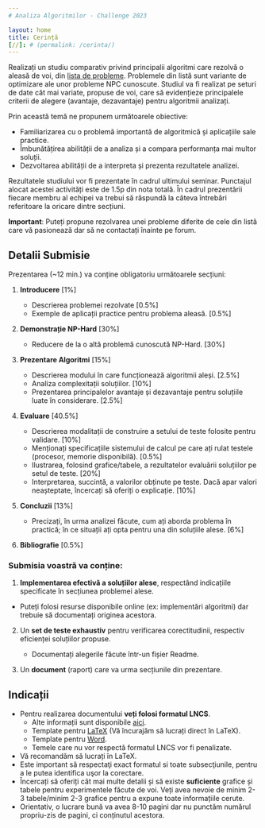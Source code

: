 ```yaml
---
# Analiza Algoritmilor - Challenge 2023

layout: home
title: Cerință
[//]: # (permalink: /cerinta/)
---
```


Realizați un studiu comparativ privind principalii algoritmi care rezolvă o aleasă de voi, din 
<a href="https://acs-aa-challenge.github.io/acs-aa-challenge/probleme/">lista de probleme</a>. Problemele din listă sunt variante de optimizare ale unor probleme NPC cunoscute. Studiul va fi realizat pe seturi de date cât mai variate, propuse de voi, care să evidențieze principalele criterii de alegere (avantaje, dezavantaje) pentru algoritmii analizați. 

Prin această temă ne propunem următoarele obiective:

- Familiarizarea cu o problemă importantă de algoritmică și aplicațiile sale practice.
- Îmbunătățirea abilității de a analiza și a compara performanța mai multor soluții.
- Dezvoltarea abilității de a interpreta și prezenta rezultatele analizei.

Rezultatele studiului vor fi prezentate în cadrul ultimului seminar. Punctajul alocat acestei activități este de 1.5p din nota totală.
În cadrul prezentării fiecare membru al echipei va trebui să răspundă la câteva întrebări referitoare la oricare dintre secțiuni.

**Important**: Puteți propune rezolvarea unei probleme diferite de cele din listă care vă pasionează dar să ne contactați înainte pe forum.

## Detalii Submisie

Prezentarea (~12 min.) va conține obligatoriu următoarele secțiuni:

1. **Introducere** [1%]
   - Descrierea problemei rezolvate [0.5%]
   - Exemple de aplicații practice pentru problema aleasă. [0.5%]
    
2. **Demonstrație NP-Hard** [30%]
   - Reducere de la o altă problemă cunoscută NP-Hard. [30%]

3. **Prezentare Algoritmi** [15%]
   - Descrierea modului în care funcționează algoritmii aleși. [2.5%]
   - Analiza complexitații soluțiilor. [10%]
   - Prezentarea principalelor avantaje și dezavantaje pentru soluțiile luate în considerare. [2.5%]    

4. **Evaluare** [40.5%]
   - Descrierea modalitații de construire a setului de teste folosite pentru validare. [10%]
   - Menționați specificațiile sistemului de calcul pe care ați rulat testele (procesor, memorie disponibilă). [0.5%]
   - Ilustrarea, folosind grafice/tabele, a rezultatelor evaluării soluțiilor pe setul de teste. [20%]
   - Interpretarea, succintă, a valorilor obținute pe teste. Dacă apar valori neașteptate, încercați să oferiți o explicație. [10%]

5. **Concluzii** [13%]
   - Precizați, în urma analizei făcute, cum ați aborda problema în practică; în ce situații ați opta pentru una din soluțiile alese. [6%]

6. **Bibliografie** [0.5%]


### Submisia voastră va conține:

1. **Implementarea efectivă a soluțiilor alese**, respectând indicațiile specificate în secțiunea problemei alese.
- Puteți folosi resurse disponibile online (ex: implementări algoritmi) dar trebuie să documentați originea acestora.

2. Un **set de teste exhaustiv** pentru verificarea corectitudinii, respectiv eficienței soluțiilor propuse.
    - Documentați alegerile făcute într-un fișier Readme.

3. Un **document** (raport) care va urma secțiunile din prezentare.

## Indicații
- Pentru realizarea documentului **veți folosi formatul LNCS**.
   - Alte informații sunt disponibile [aici](https://www.springer.com/computer/lncs?SGWID=0-164-6-793341-0).
   - Template pentru [LaTeX](https://www.overleaf.com/latex/templates/springer-lecture-notes-in-computer-science/kzwwpvhwnvfj) (Vă încurajăm să lucrați direct în LaTeX).
   - Template pentru [Word](https://resource-cms.springernature.com/springer-cms/rest/v1/content/19238706/data/v1). 
   - Temele care nu vor respectă formatul LNCS vor fi penalizate.
- Vă recomandăm să lucrați în LaTeX.
- Este important să respectaţi exact formatul si toate subsecţiunile, pentru a le putea identifica uşor la corectare.
- Încercați să oferiți cât mai multe detalii și să existe **suficiente** grafice și tabele pentru experimentele făcute de voi.
Veți avea nevoie de minim 2-3 tabele/minim 2-3 grafice pentru a expune toate informațiile cerute.
- Orientativ, o lucrare bună va avea 8-10 pagini dar nu punctăm numărul propriu-zis de pagini, ci conținutul acestora.
